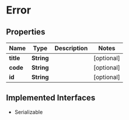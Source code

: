 

# Error


## Properties

Name | Type | Description | Notes
------------ | ------------- | ------------- | -------------
**title** | **String** |  |  [optional]
**code** | **String** |  |  [optional]
**id** | **String** |  |  [optional]


## Implemented Interfaces

* Serializable



